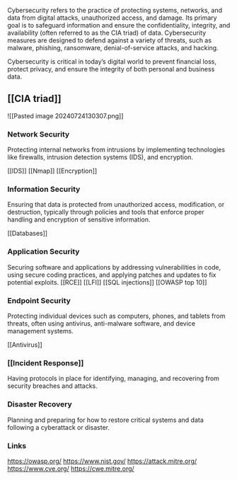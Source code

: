 
Cybersecurity refers to the practice of protecting systems, networks, and data from digital attacks, unauthorized access, and damage. Its primary goal is to safeguard information and ensure the confidentiality, integrity, and availability (often referred to as the CIA triad) of data. Cybersecurity measures are designed to defend against a variety of threats, such as malware, phishing, ransomware, denial-of-service attacks, and hacking.

Cybersecurity is critical in today’s digital world to prevent financial loss, protect privacy, and ensure the integrity of both personal and business data.


## [[CIA triad]]
![[Pasted image 20240724130307.png]]

### Network Security
Protecting internal networks from intrusions by implementing technologies like firewalls, intrusion detection systems (IDS), and encryption.

[[IDS]]
[[Nmap]]
[[Encryption]]


### Information Security
Ensuring that data is protected from unauthorized access, modification, or destruction, typically through policies and tools that enforce proper handling and encryption of sensitive information.

[[Databases]]


### Application Security
Securing software and applications by addressing vulnerabilities in code, using secure coding practices, and applying patches and updates to fix potential exploits.
[[RCE]]
[[LFI]]
[[SQL injections]]
[[OWASP top 10]]

### Endpoint Security 
Protecting individual devices such as computers, phones, and tablets from threats, often using antivirus, anti-malware software, and device management systems.

[[Antivirus]]


### [[Incident Response]]
Having protocols in place for identifying, managing, and recovering from security breaches and attacks.



### Disaster Recovery
Planning and preparing for how to restore critical systems and data following a cyberattack or disaster.


### Links
https://owasp.org/
https://www.nist.gov/
https://attack.mitre.org/
https://www.cve.org/
https://cwe.mitre.org/
